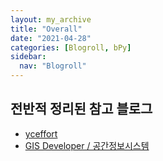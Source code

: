 ```yaml
---
layout: my_archive
title: "Overall"
date: "2021-04-28"
categories: [Blogroll, bPy]
sidebar:
  nav: "Blogroll"
---
```



## 전반적 정리된 참고 블로그
- [yceffort](https://yceffort.kr/tags/pytorch/pages/1)
- [GIS Developer / 공간정보시스템](http://www.gisdeveloper.co.kr/?cat=8)
